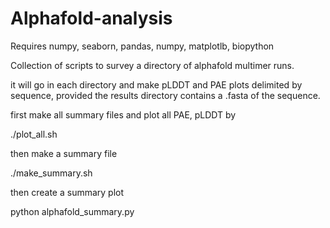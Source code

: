 # Alphafold-analysis

Requires numpy, seaborn, pandas, numpy, matplotlb, biopython

Collection of scripts to survey a directory of alphafold multimer runs.

it will go in each directory and make pLDDT and PAE plots delimited by sequence, provided the results directory contains a .fasta of the sequence.

first make all summary files and plot all PAE, pLDDT by

./plot_all.sh

then make a summary file

./make_summary.sh

then create a summary plot

python alphafold_summary.py


